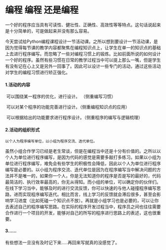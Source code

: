# 编程 编程 还是编程	

一个好的程序应当具有可读性、健壮性、正确性、高效性等等特点。这句话说起来是十分简单的，可是做起来并没有那么容易。

今天尝试给Python编程课程设计一节活动课。之所以想到要设计一节活动课，是因为觉得每节课的教学内容都聚焦在编程知识点上，让学生在单一的知识点的基础上去进行程序编写。而忽略了一些对编程习惯上的锻炼。比如前面所说的如何设计一个好的程序。虽然有些习惯在日常的教学过程当中可以提上那么一嘴，但是学生有没有记在心上又是另外一回事了。因此可以设计一些专门的活动，通过这些活动对学生的编程习惯进行矫正强化。

#### 1.活动的内容

​	可以围绕某一程序的优化，进行设计。 （侧重编写习惯）

​	可以对某个程序的功能完善进行设计。（侧重编程知识点的应用）

​    可以根据给出的功能要求进行程序设计。（侧重程序的编写与逻辑梳理）

#### 2.活动的组织形式

 	以个人为程序编写单位，以小组为程序交流、迭代单位。

​	虽然小组合作学习已经是老生常谈，但是在编程当中还是十分有价值的。之所以以个人为单位进行程序编写，是因为代码的感觉是需要多敲打多练习。如果以小组为单位进行程序编写，难免会有些学生的积极性会降低，因此以个人为单位进行程序编写是必要的。以小组为程序交流、迭代单位是因为在程序编写当中解决问题的方法并不是唯一的，如果你一个人，你是无法知道你的程序是否是写的最好的，代码最简洁的、执行效率最高的，你无从得知。而小组的单位，可以确定你的伙伴们。在线下学习当中，能够及时的进行交流反馈，你可以快速的与他人碰撞程序编写思路，进而实现程序编写迭代。相比而言，线上学习的反馈就会滞后很多，甚至会影响学习进度（比如死磕一个知识点不放）。再就是小组学习也是必要的，可以让你去表述自己的程序编写思路。在实际的程序开发过程当中，程序员之间也往往需要合作进行一个项目的开发，能够对自己的所写的程序进行思路上的表述，这也很重要。

#### 3......

有些想法一旦没有及时记下来.....再回来写就真的没感觉了。